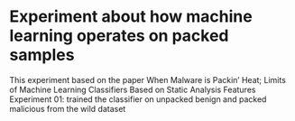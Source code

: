 # Experiment about how machine learning operates on packed samples 
This experiment based on the paper When Malware is Packin’ Heat; Limits of Machine Learning Classifiers Based on Static Analysis Features
Experiment 01: trained the classifier on unpacked benign and packed malicious from the wild dataset
